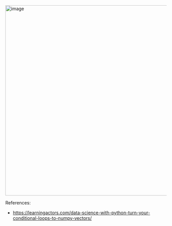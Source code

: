 <img width="1000" height="594" alt="image" src="https://github.com/user-attachments/assets/8e34673a-1bbf-4bc8-ad87-ca6b4c23d4e3" />

References:
- https://learningactors.com/data-science-with-python-turn-your-conditional-loops-to-numpy-vectors/
